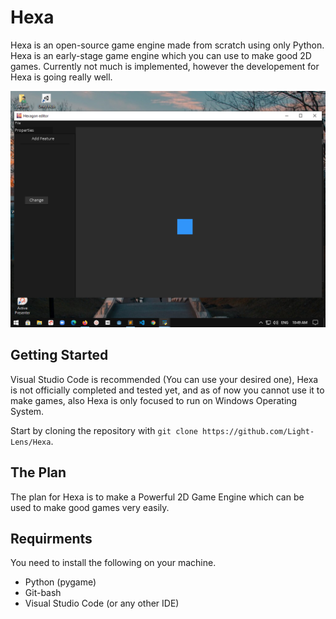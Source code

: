 # Hexa
Hexa is an open-source game engine made from scratch using only Python. <br />
Hexa is an early-stage game engine which you can use to make good 2D games. Currently not much is implemented, however the developement for Hexa is going really well.

![Hexa](Hexagon_editor_screenshot.png?raw=true "Hexa")

## Getting Started
Visual Studio Code is recommended (You can use your desired one), Hexa is not officially completed and tested yet, and as of now you cannot use it to make games, also Hexa is only focused to run on Windows Operating System.

Start by cloning the repository with `git clone https://github.com/Light-Lens/Hexa`.

## The Plan
The plan for Hexa is to make a Powerful 2D Game Engine which can be used to make good games very easily.

## Requirments
You need to install the following on your machine.
- Python (pygame)
- Git-bash
- Visual Studio Code (or any other IDE)
